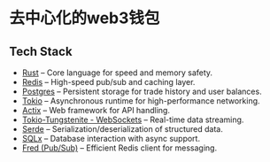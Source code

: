 # 去中心化的web3钱包

## Tech Stack

- [Rust](https://www.rust-lang.org/) – Core language for speed and memory safety.
- [Redis](https://redis.io/) – High-speed pub/sub and caching layer.
- [Postgres](https://www.postgresql.org/) – Persistent storage for trade history and user balances.
- [Tokio](https://tokio.rs/) – Asynchronous runtime for high-performance networking.
- [Actix](https://actix.rs/) – Web framework for API handling.
- [Tokio-Tungstenite - WebSockets](https://github.com/snapview/tokio-tungstenite) – Real-time data streaming.
- [Serde](https://serde.rs/) – Serialization/deserialization of structured data.
- [SQLx](https://github.com/launchbadge/sqlx) – Database interaction with async support.
- [Fred (Pub/Sub)](https://github.com/aembke/fred.rs) – Efficient Redis client for messaging.
